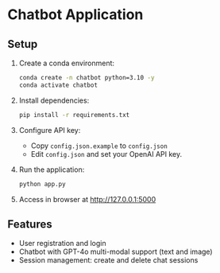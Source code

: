 # Chatbot Application

## Setup

1. Create a conda environment:
   ```bash
   conda create -n chatbot python=3.10 -y
   conda activate chatbot
   ```

2. Install dependencies:
   ```bash
   pip install -r requirements.txt
   ```

3. Configure API key:
   - Copy `config.json.example` to `config.json`
   - Edit `config.json` and set your OpenAI API key.

4. Run the application:
   ```bash
   python app.py
   ```

5. Access in browser at http://127.0.0.1:5000

## Features

- User registration and login
- Chatbot with GPT-4o multi-modal support (text and image)
- Session management: create and delete chat sessions
